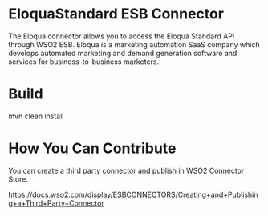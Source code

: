 # EloquaStandard ESB Connector

The Eloqua connector allows you to access the Eloqua Standard API through WSO2 ESB. Eloqua is a marketing automation SaaS company which develops automated marketing and demand generation software and services for business-to-business marketers.
# Build

mvn clean install
# How You Can Contribute

You can create a third party connector and publish in WSO2 Connector Store.

https://docs.wso2.com/display/ESBCONNECTORS/Creating+and+Publishing+a+Third+Party+Connector
